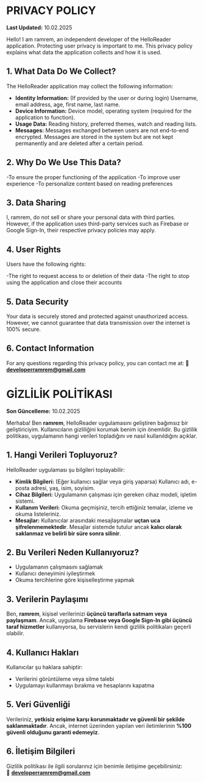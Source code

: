 # PRIVACY POLICY

**Last Updated:** 10.02.2025

Hello! I am ramrem, an independent developer of the HelloReader application. Protecting user privacy is important to me. This privacy policy explains what data the application collects and how it is used.

## 1. What Data Do We Collect?
The HelloReader application may collect the following information:

- **Identity Information:** (If provided by the user or during login) Username, email address, age, first name, last name.
- **Device Information:** Device model, operating system (required for the application to function).
- **Usage Data:** Reading history, preferred themes, watch and reading lists.
- **Messages:** Messages exchanged between users are not end-to-end encrypted. Messages are stored in the system but are not kept permanently and are deleted after a certain period.

## 2. Why Do We Use This Data?
-To ensure the proper functioning of the application
-To improve user experience
-To personalize content based on reading preferences

## 3. Data Sharing
I, ramrem, do not sell or share your personal data with third parties. However, if the application uses third-party services such as Firebase or Google Sign-In, their respective privacy policies may apply.

## 4. User Rights
Users have the following rights:

-The right to request access to or deletion of their data
-The right to stop using the application and close their accounts

## 5. Data Security
Your data is securely stored and protected against unauthorized access. However, we cannot guarantee that data transmission over the internet is 100% secure.

## 6. Contact Information
For any questions regarding this privacy policy, you can contact me at:
 📧 **developerramrem@gmail.com**

# GİZLİLİK POLİTİKASI

**Son Güncelleme:** 10.02.2025

Merhaba! Ben **ramrem**, HelloReader uygulamasını geliştiren bağımsız bir geliştiriciyim. Kullanıcıların gizliliğini korumak benim için önemlidir. Bu gizlilik politikası, uygulamanın hangi verileri topladığını ve nasıl kullanıldığını açıklar.

## 1. Hangi Verileri Topluyoruz?
HelloReader uygulaması şu bilgileri toplayabilir:

- **Kimlik Bilgileri:** (Eğer kullanıcı sağlar veya giriş yaparsa) Kullanıcı adı, e-posta adresi, yaş, isim, soyisim.  
- **Cihaz Bilgileri:** Uygulamanın çalışması için gereken cihaz modeli, işletim sistemi.  
- **Kullanım Verileri:** Okuma geçmişiniz, tercih ettiğiniz temalar, izleme ve okuma listeleriniz.  
- **Mesajlar:** Kullanıcılar arasındaki mesajlaşmalar **uçtan uca şifrelenmemektedir**. Mesajlar sistemde tutulur ancak **kalıcı olarak saklanmaz ve belirli bir süre sonra silinir**.  

## 2. Bu Verileri Neden Kullanıyoruz?
- Uygulamanın çalışmasını sağlamak  
- Kullanıcı deneyimini iyileştirmek  
- Okuma tercihlerine göre kişiselleştirme yapmak  

## 3. Verilerin Paylaşımı
Ben, **ramrem**, kişisel verilerinizi **üçüncü taraflarla satmam veya paylaşmam**. Ancak, uygulama **Firebase veya Google Sign-In gibi üçüncü taraf hizmetler** kullanıyorsa, bu servislerin kendi gizlilik politikaları geçerli olabilir.

## 4. Kullanıcı Hakları
Kullanıcılar şu haklara sahiptir:
- Verilerini görüntüleme veya silme talebi  
- Uygulamayı kullanmayı bırakma ve hesaplarını kapatma  

## 5. Veri Güvenliği
Verileriniz, **yetkisiz erişime karşı korunmaktadır ve güvenli bir şekilde saklanmaktadır**. Ancak, internet üzerinden yapılan veri iletimlerinin **%100 güvenli olduğunu garanti edemeyiz**.

## 6. İletişim Bilgileri
Gizlilik politikası ile ilgili sorularınız için benimle iletişime geçebilirsiniz:  
📧 **developerramrem@gmail.com**
